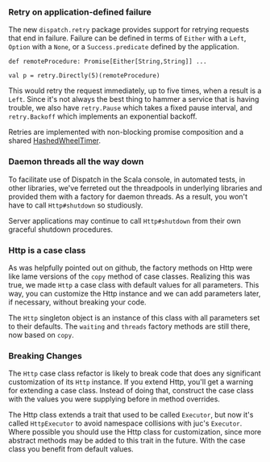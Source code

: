 ### Retry on application-defined failure

The new `dispatch.retry` package provides support for retrying
requests that end in failure. Failure can be defined in terms of
`Either` with a `Left`, `Option` with a `None`, or a
`Success.predicate` defined by the application.

    def remoteProcedure: Promise[Either[String,String]] ...
    
    val p = retry.Directly(5)(remoteProcedure)

This would retry the request immediately, up to five times, when a
result is a `Left`. Since it's not always the best thing to hammer a
service that is having trouble, we also have `retry.Pause` which takes
a fixed pause interval, and `retry.Backoff` which implements an
exponential backoff.

Retries are implemented with non-blocking promise composition and a
shared [HashedWheelTimer][timer].

[timer]: http://docs.jboss.org/netty/3.1/api/org/jboss/netty/util/HashedWheelTimer.html


### Daemon threads all the way down

To facilitate use of Dispatch in the Scala console, in automated
tests, in other libraries, we've ferreted out the threadpools in
underlying libraries and provided them with a factory for daemon
threads. As a result, you won't have to call `Http#shutdown` so
studiously.

Server applications may continue to call `Http#shutdown` from their
own graceful shutdown procedures.

### Http is a case class

As was helpfully pointed out on github, the factory methods on Http
were like lame versions of the `copy` method of case
classes. Realizing this was true, we made `Http` a case class with
default values for all parameters. This way, you can customize the
Http instance and we can add parameters later, if necessary, without
breaking your code.

The `Http` singleton object is an instance of this class with all
parameters set to their defaults. The `waiting` and `threads` factory
methods are still there, now based on `copy`.

### Breaking Changes

The `Http` case class refactor is likely to break code that does any
significant customization of its `Http` instance. If you extend Http,
you'll get a warning for extending a case class. Instead of doing
that, construct the case class with the values you were supplying
before in method overrides.

The Http class extends a trait that used to be called `Executor`, but
now it's called `HttpExecutor` to avoid namespace collisions with
juc's `Executor`. Where possible you should use the Http class for
customization, since more abstract methods may be added to this trait
in the future. With the case class you benefit from default values.
